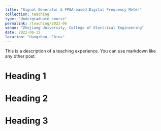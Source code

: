 ```yaml
---
title: "Signal Generator & FPGA-based Digital Frequency Meter"
collection: teaching
type: "Undergraduate course"
permalink: /teaching/2022-06
venue: "Zhejiang University, College of Electrical Engineering"
date: 2022-06-15
location: "Hangzhou, China"
---
```


This is a description of a teaching experience. You can use markdown like any other post.

Heading 1
======

Heading 2
======

Heading 3
======
